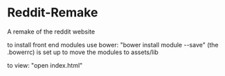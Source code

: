 # Reddit-Remake
A remake of the reddit website

to install front end modules use bower:
"bower install module --save"
(the .bowerrc) is set up to move the modules to assets/lib

to view: 
"open index.html" 

